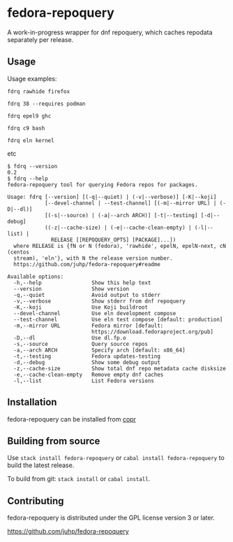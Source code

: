 # fedora-repoquery

A work-in-progress wrapper for dnf repoquery,
which caches repodata separately per release.

## Usage
Usage examples:

`fdrq rawhide firefox`

`fdrq 38 --requires podman`

`fdrq epel9 ghc`

`fdrq c9 bash`

`fdrq eln kernel`

etc

```shellsession
$ fdrq --version
0.2
$ fdrq --help
fedora-repoquery tool for querying Fedora repos for packages.

Usage: fdrq [--version] [(-q|--quiet) | (-v|--verbose)] [-K|--koji]
            [--devel-channel | --test-channel] [(-m|--mirror URL) | (-D|--dl)]
            [(-s|--source) | (-a|--arch ARCH)] [-t|--testing] [-d|--debug]
            ((-z|--cache-size) | (-e|--cache-clean-empty) | (-l|--list) |
              RELEASE [[REPOQUERY_OPTS] [PACKAGE]...])
  where RELEASE is {fN or N (fedora), 'rawhide', epelN, epelN-next, cN (centos
  stream), 'eln'}, with N the release version number.
  https://github.com/juhp/fedora-repoquery#readme

Available options:
  -h,--help                Show this help text
  --version                Show version
  -q,--quiet               Avoid output to stderr
  -v,--verbose             Show stderr from dnf repoquery
  -K,--koji                Use Koji buildroot
  --devel-channel          Use eln development compose
  --test-channel           Use eln test compose [default: production]
  -m,--mirror URL          Fedora mirror [default:
                           https://download.fedoraproject.org/pub]
  -D,--dl                  Use dl.fp.o
  -s,--source              Query source repos
  -a,--arch ARCH           Specify arch [default: x86_64]
  -t,--testing             Fedora updates-testing
  -d,--debug               Show some debug output
  -z,--cache-size          Show total dnf repo metadata cache disksize
  -e,--cache-clean-empty   Remove empty dnf caches
  -l,--list                List Fedora versions
```

## Installation
fedora-repoquery can be installed from
[copr](https://copr.fedorainfracloud.org/coprs/petersen/fedora-repoquery/)

## Building from source
Use `stack install fedora-repoquery` or `cabal install fedora-repoquery`
to build the latest release.

To build from git: `stack install` or `cabal install`.

## Contributing
fedora-repoquery is distributed under the GPL license version 3 or later.

<https://github.com/juhp/fedora-repoquery>

